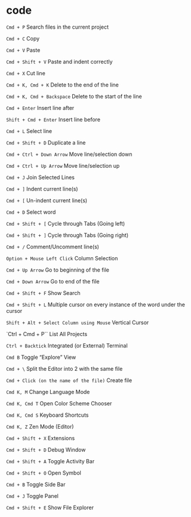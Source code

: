 # code

`Cmd + P`
Search files in the current project

`Cmd + C`
Copy

`Cmd + V`
Paste

`Cmd + Shift + V`
Paste and indent correctly

`Cmd + X`
Cut line

`Cmd + K, Cmd + K`
Delete to the end of the line

`Cmd + K, Cmd + Backspace`
Delete to the start of the line

`Cmd + Enter`
Insert line after

`Shift + Cmd + Enter`
Insert line before

`Cmd + L`
Select line

`Cmd + Shift + D`
Duplicate a line

`Cmd + Ctrl + Down Arrow`
Move line/selection down

`Cmd + Ctrl + Up Arrow`
Move line/selection up

`Cmd + J`
Join Selected Lines

`Cmd + ]`
Indent current line(s)

`Cmd + [`
Un-indent current line(s)

`Cmd + D`
Select word

`Cmd + Shift + [`
Cycle through Tabs (Going left)

`Cmd + Shift + ]`
Cycle through Tabs (Going right)

`Cmd + /`
Comment/Uncomment line(s)

`Option + Mouse Left Click`
Column Selection

`Cmd + Up Arrow`
Go to beginning of the file

`Cmd + Down Arrow`
Go to end of the file

`Cmd + Shift + F`
Show Search

`Cmd + Shift + L`
Multiple cursor on every instance of the word under the cursor

`Shift + Alt + Select Column using Mouse`
Vertical Cursor 

`Ctrl + Cmd + P``
List All Projects

`Ctrl + Backtick`
Integrated (or External) Terminal

`Cmd B`
Toggle “Explore” View

`Cmd + \`
Split the Editor into 2 with the same file

`Cmd + Click (on the name of the file)`
Create file

`Cmd K, M`
Change Language Mode

`Cmd K, Cmd T`
Open Color Scheme Chooser

`Cmd K, Cmd S`
Keyboard Shortcuts

`Cmd K, Z`
Zen Mode (Editor)

`Cmd + Shift + X`
Extensions

`Cmd + Shift + D`
Debug Window

`Cmd + Shift + A`
Toggle Activity Bar

`Cmd + Shift + O`
Open Symbol

`Cmd + B`
Toggle Side Bar

`Cmd + J`
Toggle Panel

`Cmd + Shift + E`
Show File Explorer

